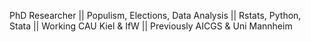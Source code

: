 PhD Researcher || Populism, Elections, Data Analysis || Rstats, Python, 
Stata || Working CAU Kiel & IfW || Previously AICGS & Uni Mannheim

<!---
m-bayerlein/m-bayerlein is a ✨ special ✨ repository because its `README.md` (this file) appears on your GitHub profile.
You can click the Preview link to take a look at your changes.
--->
